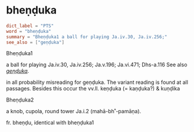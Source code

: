 # bheṇḍuka

``` toml
dict_label = "PTS"
word = "bheṇḍuka"
summary = "Bheṇḍuka1 a ball for playing Ja.iv.30, Ja.iv.256;"
see_also = ["geṇḍuka"]
```

Bheṇḍuka1

a ball for playing Ja.iv.30, Ja.iv.256; Ja.v.196; Ja.vi.471; Dhs\-a.116 See also *[geṇḍuka](geṇḍuka.md)*.

in all probability misreading for geṇḍuka. The variant reading is found at all passages. Besides this occur the vv.ll. keṇḍuka (= kaṇḍuka?) & kuṇḍika

Bheṇḍuka2

a knob, cupola, round tower Ja.i.2 (mahā\-bh˚\-pamāṇa).

fr. bheṇḍu, identical with bheṇḍuka1

